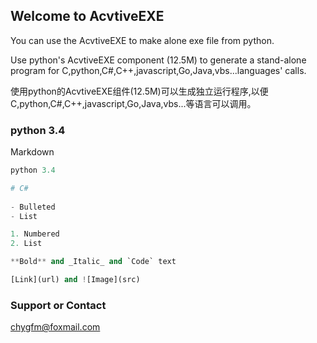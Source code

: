 ## Welcome to AcvtiveEXE

You can use the  AcvtiveEXE to make alone exe file from python.


Use python's AcvtiveEXE component (12.5M) to generate a stand-alone program for C,python,C#,C++,javascript,Go,Java,vbs...languages' calls.

使用python的AcvtiveEXE组件(12.5M)可以生成独立运行程序,以便C,python,C#,C++,javascript,Go,Java,vbs...等语言可以调用。
 
### python 3.4

Markdown  
```python 3.4
python 3.4

# C#
 
- Bulleted
- List

1. Numbered
2. List

**Bold** and _Italic_ and `Code` text

[Link](url) and ![Image](src)
```

 
###  

 
### Support or Contact
chygfm@foxmail.com
 
